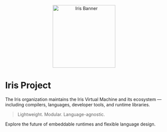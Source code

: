 <p align="center">
  <img src="https://github.com/user-attachments/assets/d36dbb86-f823-4ad3-9020-0cb3ff555a3c" width="200" alt="Iris Banner"/>
</p>

# Iris Project

The Iris organization maintains the Iris Virtual Machine and its ecosystem — including compilers, languages, developer tools, and runtime libraries.

> Lightweight. Modular. Language-agnostic.

Explore the future of embeddable runtimes and flexible language design.
